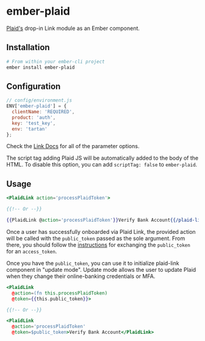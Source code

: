 # ember-plaid

[Plaid's](https://plaid.com/) drop-in Link module as an Ember component.

## Installation

```bash
# From within your ember-cli project
ember install ember-plaid
```

## Configuration

```javascript
// config/environment.js
ENV['ember-plaid'] = {
  clientName: 'REQUIRED',
  product: 'auth',
  key: 'test_key',
  env: 'tartan'
};
```

Check the [Link Docs](https://github.com/plaid/link#custom-integration) for all of the parameter options.

The script tag adding Plaid JS will be automatically added to the body of the
HTML. To disable this option, you can add `scriptTag: false` to `ember-plaid`.

## Usage

```hbs
<PlaidLink action='processPlaidToken'>

{{!-- Or --}}

{{PlaidLink @action='processPlaidToken'}}Verify Bank Account{{/plaid-link}}
```

Once a user has successfully onboarded via Plaid Link, the provided action will be called with the `public_token` passed as the sole argument. From there, you should follow the [instructions](https://github.com/plaid/link#step-3-write-server-side-handler) for exchanging the `public_token` for an `access_token`.

Once you have the `public_token`, you can use it to initialize plaid-link component in "update mode". Update mode allows the user to update Plaid when they change their online-banking credentials or MFA.

```hbs
<PlaidLink 
  @action=(fn this.processPlaidToken) 
  @token={{this.public_token}}>

{{!-- Or --}}

<PlaidLink 
  @action='processPlaidToken' 
  @token=$public_token>Verify Bank Account</PlaidLink>
```
